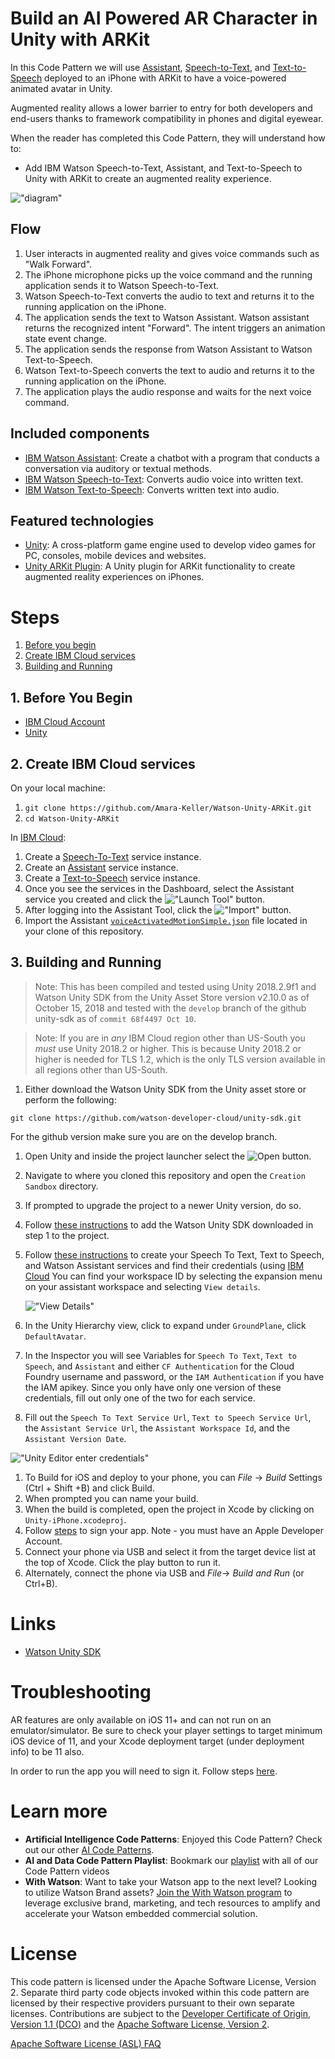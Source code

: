 # Build an AI Powered AR Character in Unity with ARKit

In this Code Pattern we will use [Assistant](https://www.ibm.com/watson/developercloud/conversation.html), [Speech-to-Text](https://www.ibm.com/watson/developercloud/speech-to-text.html), and [Text-to-Speech](https://www.ibm.com/watson/developercloud/text-to-speech.html) deployed to an iPhone with ARKit to have a voice-powered animated avatar in Unity.

Augmented reality allows a lower barrier to entry for both developers and end-users thanks to framework compatibility in phones and digital eyewear. 

When the reader has completed this Code Pattern, they will understand how to:

* Add IBM Watson Speech-to-Text, Assistant, and Text-to-Speech to Unity with ARKit to create an augmented reality experience.

!["diagram"](doc/source/images/architecture.png)

## Flow

1. User interacts in augmented reality and gives voice commands such as "Walk Forward".
2. The iPhone microphone picks up the voice command and the running application sends it to Watson Speech-to-Text.
3. Watson Speech-to-Text converts the audio to text and returns it to the running application on the iPhone.
4. The application sends the text to Watson Assistant. Watson assistant returns the recognized intent "Forward". The intent triggers an animation state event change.
5. The application sends the response from Watson Assistant to Watson Text-to-Speech.
6. Watson Text-to-Speech converts the text to audio and returns it to the running application on the iPhone.
7. The application plays the audio response and waits for the next voice command.

<!--
# Watch the Video
TODO: MAKE VIDEO
-->

## Included components

* [IBM Watson Assistant](https://www.ibm.com/watson/developercloud/conversation.html): Create a chatbot with a program that conducts a conversation via auditory or textual methods.
* [IBM Watson Speech-to-Text](https://www.ibm.com/watson/developercloud/speech-to-text.html): Converts audio voice into written text.
* [IBM Watson Text-to-Speech](https://www.ibm.com/watson/developercloud/speech-to-text.html): Converts written text into audio.

## Featured technologies

* [Unity](https://unity3d.com/): A cross-platform game engine used to develop video games for PC, consoles, mobile devices and websites.
* [Unity ARKit Plugin](): A Unity plugin for ARKit functionality to create augmented reality experiences on iPhones.

# Steps

1. [Before you begin](#1-before-you-begin)
2. [Create IBM Cloud services](#2-create-ibm-cloud-services)
3. [Building and Running](#3-building-and-running)

## 1. Before You Begin

* [IBM Cloud Account](http://ibm.biz/Bdimr6)
* [Unity](https://unity3d.com/get-unity/download)

## 2. Create IBM Cloud services

On your local machine:
1. `git clone https://github.com/Amara-Keller/Watson-Unity-ARKit.git`
2. `cd Watson-Unity-ARKit`

In [IBM Cloud](https://console.ng.bluemix.net/):

1. Create a [Speech-To-Text](https://console.ng.bluemix.net/catalog/speech-to-text/) service instance.
2. Create an [Assistant](https://console.ng.bluemix.net/catalog/services/conversation/) service instance.
3. Create a [Text-to-Speech](https://console.ng.bluemix.net/catalog/text-to-speech/) service instance.
4. Once you see the services in the Dashboard, select the Assistant service you created and click the !["Launch Tool"](doc/source/images/workspace_launch.png?raw=true) button.
5. After logging into the Assistant Tool, click the !["Import"](doc/source/images/import_icon.png?raw=true) button.
6. Import the Assistant [`voiceActivatedMotionSimple.json`](data/voiceActivatedMotionSimple.json) file located in your clone of this repository.

## 3. Building and Running

> Note: This has been compiled and tested using Unity 2018.2.9f1 and Watson Unity SDK from the Unity Asset Store version v2.10.0 as of October 15, 2018 and tested with the `develop` branch of the github unity-sdk as of `commit 68f4497 Oct 10`.

> Note: If you are in *any* IBM Cloud region other than US-South you *must* use Unity 2018.2 or higher. This is because Unity 2018.2 or higher is needed for TLS 1.2, which is the only TLS version available in all regions other than US-South.

1. Either download the Watson Unity SDK from the Unity asset store or perform the following:

`git clone https://github.com/watson-developer-cloud/unity-sdk.git`

For the github version make sure you are on the develop branch.
1. Open Unity and inside the project launcher select the ![Open](doc/source/images/unity_open.png?raw=true) button.
1. Navigate to where you cloned this repository and open the `Creation Sandbox` directory.
1. If prompted to upgrade the project to a newer Unity version, do so.
1. Follow [these instructions](https://github.com/watson-developer-cloud/unity-sdk#getting-the-watson-sdk-and-adding-it-to-unity) to add the Watson Unity SDK downloaded in step 1 to the project.
1. Follow [these instructions](https://github.com/watson-developer-cloud/unity-sdk#configuring-your-service-credentials) to create your Speech To Text, Text to Speech, and Watson Assistant services and find their credentials (using [IBM Cloud](https://console.bluemix.net)
 You can find your workspace ID by selecting the expansion menu on your assistant workspace and selecting `View details`.

    !["View Details"](doc/source/images/assistant_details.png?raw=true)

1. In the Unity Hierarchy view, click to expand under `GroundPlane`, click `DefaultAvatar`.
1. In the Inspector you will see Variables for `Speech To Text`, `Text to Speech`, and `Assistant` and either `CF Authentication` for the Cloud Foundry username and password, or the `IAM Authentication` if you have the IAM apikey. Since you only have only one version of these credentials, fill out only one of the two for each service.
1. Fill out the `Speech To Text Service Url`, `Text to Speech Service Url`, the `Assistant Service Url`, the `Assistant Workspace Id`, and the `Assistant Version Date`.

!["Unity Editor enter credentials"](doc/source/images/unity_creds.png?raw=true)

1. To Build for iOS and deploy to your phone, you can _File_ -> _Build_ Settings (Ctrl + Shift +B) and click Build.
1. When prompted you can name your build. 
1. When the build is completed, open the project in Xcode by clicking on `Unity-iPhone.xcodeproj`.
1. Follow [steps](https://help.apple.com/xcode/mac/current/#/dev60b6fbbc7) to sign your app. Note - you must have an Apple Developer Account.
1. Connect your phone via USB and select it from the target device list at the top of Xcode. Click the play button to run it.
1. Alternately, connect the phone via USB and _File_-> _Build and Run_ (or Ctrl+B).

  
# Links

<!--* TODO ADD VIDEO LINK-->
* [Watson Unity SDK](https://github.com/IBM/unity-sdk)

# Troubleshooting

AR features are only available on iOS 11+ and can not run on an emulator/simulator. Be sure to check your player settings to target minimum iOS device of 11, and your Xcode deployment target (under deployment info) to be 11 also.

In order to run the app you will need to sign it. Follow steps [here](https://help.apple.com/xcode/mac/current/#/dev60b6fbbc7).

# Learn more

* **Artificial Intelligence Code Patterns**: Enjoyed this Code Pattern? Check out our other [AI Code Patterns](https://developer.ibm.com/code/technologies/artificial-intelligence/).
* **AI and Data Code Pattern Playlist**: Bookmark our [playlist](https://www.youtube.com/playlist?list=PLzUbsvIyrNfknNewObx5N7uGZ5FKH0Fde) with all of our Code Pattern videos
* **With Watson**: Want to take your Watson app to the next level? Looking to utilize Watson Brand assets? [Join the With Watson program](https://www.ibm.com/watson/with-watson/) to leverage exclusive brand, marketing, and tech resources to amplify and accelerate your Watson embedded commercial solution.

# License

This code pattern is licensed under the Apache Software License, Version 2.  Separate third party code objects invoked within this code pattern are licensed by their respective providers pursuant to their own separate licenses. Contributions are subject to the [Developer Certificate of Origin, Version 1.1 (DCO)](https://developercertificate.org/) and the [Apache Software License, Version 2](http://www.apache.org/licenses/LICENSE-2.0.txt).

[Apache Software License (ASL) FAQ](http://www.apache.org/foundation/license-faq.html#WhatDoesItMEAN)